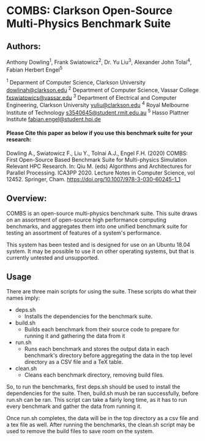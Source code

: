 # COMBS: Clarkson Open-Source Multi-Physics Benchmark Suite

## Authors:

Anthony Dowling<sup>1</sup>, Frank Swiatowicz<sup>2</sup>, Dr. Yu Liu<sup>3</sup>, Alexander John Tolai<sup>4</sup>, Fabian Herbert Engel<sup>5</sup>

<sup>1</sup> Deparment of Computer Science, Clarkson University
dowlinah@clarkson.edu
<sup>2</sup> Department of Computer Science, Vassar College
fxswiatowics@vassar.edu
<sup>3</sup> Department of Electrical and Computer Engineering, Clarkson University
yuliu@clarkson.edu
<sup>4</sup> Royal Melbourne Institute of Technology
s3540645@student.rmit.edu.au
<sup>5</sup> Hasso Plattner Institute
fabian.engel@student.hpi.de

#### Please Cite this paper as below if you use this benchmark suite for your research:

Dowling A., Swiatowicz F., Liu Y., Tolnai A.J., Engel F.H. (2020) COMBS: First Open-Source Based Benchmark Suite for Multi-physics Simulation Relevant HPC Research. In: Qiu M. (eds) Algorithms and Architectures for Parallel Processing. ICA3PP 2020. Lecture Notes in Computer Science, vol 12452. Springer, Cham. https://doi.org/10.1007/978-3-030-60245-1_1

## Overview:

COMBS is an open-source multi-physics benchmark suite. This
suite draws on an assortment of open-source high performance
computing benchmarks, and aggregates them into one unified
benchmark suite for testing an assortment of features of
a system's performance.

This system has been tested and is designed for use on an
Ubuntu 18.04 system. It may be possible to use it on other
operating systems, but that is currently untested and
unsupported.

## Usage

There are three main scripts for using the suite. These scripts do
what their names imply:

- deps.sh
  - Installs the dependencies for the benchmark suite.
- build.sh
  - Builds each benchmark from their source code to prepare for running 
  it and gathering the data from it
- run.sh
  - Runs each benchmark and stores the output data in each benchmark's 
  directory before aggregating the data in the top level directory as a 
  CSV file and a TeX table.
- clean.sh
  - Cleans each benchmark directory, removing build files.

So, to run the benchmarks, first deps.sh should be used to
install the dependencies for the suite. Then, build.sh mush
be ran successfully, before run.sh can be ran. This script
can take a fairly long time, as it has to run every
benchmark and gather the data from running it.

Once run.sh completes, the data will be in the top directory as a csv file and a tex file as well. After running the benchmarks, the clean.sh
script may be used to remove the build files to save room on the system.

